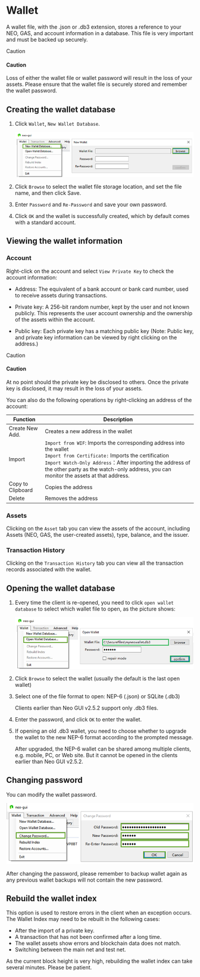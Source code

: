 # Wallet

A wallet file, with the .json or .db3 extension, stores a reference to your NEO, GAS, and account information in a database. This file is very important and must be backed up securely.

> [!CAUTION]
>
> #### Caution
>
> Loss of either the wallet file or wallet password will result in the loss of your assets. Please ensure that the wallet file is securely stored and remember the wallet password.

## Creating the wallet database

1. Click `Wallet`, `New Wallet Database`.

   ![image](../../assets/gui_2.png)

2. Click `Browse` to select the wallet file storage location, and set the file name, and then click Save.

3. Enter `Password` and `Re-Password` and save your own password.

4. Click `OK` and the wallet is successfully created, which by default comes with a standard account. 


## Viewing the wallet information

### Account

Right-click on the account and select `View Private Key` to check the account information:

- Address: The equivalent of a bank account or bank card number, used to receive assets during transactions.

- Private key: A 256-bit random number, kept by the user and not known publicly. This represents the user account ownership and the ownership of the assets within the account.

- Public key: Each private key has a matching public key (Note: Public key, and private key information can be viewed by right clicking on the address.)

> [!CAUTION]
>
> #### Caution
>
> At no point should the private key be disclosed to others. Once the private key is disclosed, it may result in the loss of your assets.

You can also do the following operations by right-clicking an address of the account:

| Function          | Description                                                  |
| ----------------- | ------------------------------------------------------------ |
| Create New Add.   | Creates a new address in the wallet                          |
| Import            | `Import from WIF`: Imports the corresponding address into the wallet<br>`Import from Certificate:` Imports the certification <br>`Import Watch-Only Address`：After importing the address of the other party as the watch-only address, you can monitor the assets at that address. |
| Copy to Clipboard | Copies the address                                           |
| Delete            | Removes the address                                          |

### Assets

Clicking on the `Asset` tab you can view the assets of the account, including Assets (NEO, GAS, the user-created assets), type, balance, and the issuer.

### Transaction History

Clicking on the `Transaction History` tab you can view all the transaction records associated with the wallet.

## Opening the wallet database

1. Every time the client is re-opened, you need to click `open wallet database` to select which wallet file to open, as the picture shows:

   ![image](../../assets/gui_5.png)

2. Click `Browse` to select the wallet (usually the default is the last open wallet)

3. Select one of the file format to open: NEP-6 (.json) or SQLite (.db3)

   Clients earlier than Neo GUI v2.5.2 support only .db3 files.

4. Enter the password, and click `OK` to enter the wallet.

5. If opening an old .db3 wallet, you need to choose whether to upgrade the wallet to the new NEP-6 format according to the prompted message.

   After upgraded, the NEP-6 wallet can be shared among multiple clients, e.g. mobile, PC, or Web site. But it cannot be opened in the  clients earlier than Neo GUI v2.5.2.

## Changing password

You can modify the wallet password.

![image](../../assets/gui_6.png)

After changing the password, please remember to backup wallet again as any previous wallet backups will not contain the new password.

## Rebuild the wallet index

This option is used to restore errors in the client when an exception occurs. The Wallet Index may need to be rebuilt in the following cases:

- After the import of a private key.
- A transaction that has not been confirmed after a long time.
- The wallet assets show errors and blockchain data does not match.
- Switching between the main net and test net.

As the current block height is very high, rebuilding the wallet index can take several minutes. Please be patient.